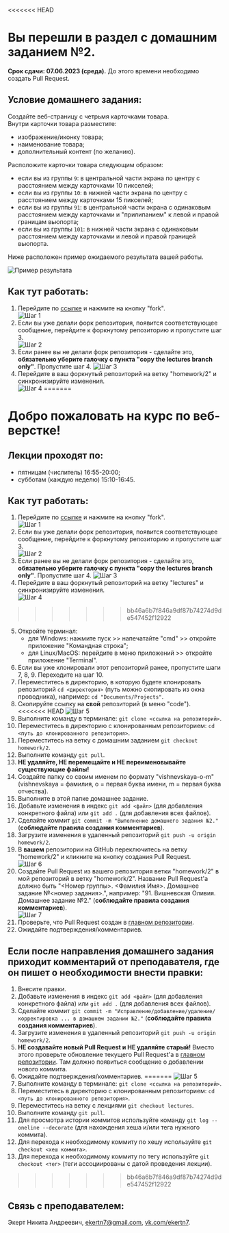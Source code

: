 <<<<<<< HEAD
# Вы перешли в раздел с домашним заданием №2.

**Срок сдачи: 07.06.2023 (среда).** До этого времени необходимо создать Pull Request.

## Условие домашнего задания:

Создайте веб-страницу с четрьмя карточками товара.  
Внутри карточки товара разместите:
- изображение/иконку товара;
- наименование товара;
- дополнительный контент (по желанию).

Расположите карточки товара следующим образом:
- если вы из группы `9`: в центральной части экрана по центру с расстоянием между карточками 10 пикселей;
- если вы из группы `10`: в нижней части экрана по центру с расстоянием между карточками 15 пикселей;
- если вы из группы `91`: в центральной части экрана с одинаковым расстоянием между карточками и "прилипанием" к левой и правой границам вьюпорта;
- если вы из группы `101`: в нижней части экрана с одинаковым расстоянием между карточками и левой и правой границей вьюпорта.
 
Ниже расположен пример ожидаемого результата вашей работы.

![Пример результата](https://github.com/ekertn7/teaching-web-layout-2023-summer/raw/homework/2/help/homework2.png)

## Как тут работать:

1. Перейдите по [ссылке](https://github.com/ekertn7/teaching-web-layout-2023-summer/tree/homework/2) и нажмите на кнопку "fork".  
![Шаг 1](https://github.com/ekertn7/teaching-web-layout-2023-summer/raw/homework/2/help/step1.png)
2. Если вы уже делали форк репозитория, появится соответствующее сообщение, перейдите к форкнутому репозиторию и пропустите шаг 3.  
![Шаг 2](https://github.com/ekertn7/teaching-web-layout-2023-summer/raw/homework/2/help/step2.png)
3. Если ранее вы не делали форк репозитория - сделайте это, **обязательно уберите галочку с пункта "copy the lectures branch only"**. Пропустите шаг 4.
![Шаг 3](https://github.com/ekertn7/teaching-web-layout-2023-summer/raw/homework/2/help/step3.png)
4. Перейдите в ваш форкнутый репозиторий на ветку "homework/2" и синхронизируйте изменения.  
![Шаг 4](https://github.com/ekertn7/teaching-web-layout-2023-summer/raw/homework/2/help/step4.png)
=======
# Добро пожаловать на курс по веб-верстке!

## Лекции проходят по:
- пятницам (числитель) 16:55-20:00;
- субботам (каждую неделю) 15:10-16:45.

## Как тут работать:

1. Перейдите по [ссылке](https://github.com/ekertn7/teaching-web-layout-2023-summer/tree/lectures) и нажмите на кнопку "fork".  
![Шаг 1](https://github.com/ekertn7/teaching-web-layout-2023-summer/raw/lectures/help/step1.png)
2. Если вы уже делали форк репозитория, появится соответствующее сообщение, перейдите к форкнутому репозиторию и пропустите шаг 3.  
![Шаг 2](https://github.com/ekertn7/teaching-web-layout-2023-summer/raw/lectures/help/step2.png)
3. Если ранее вы не делали форк репозитория - сделайте это, **обязательно уберите галочку с пункта "copy the lectures branch only"**. Пропустите шаг 4.
![Шаг 3](https://github.com/ekertn7/teaching-web-layout-2023-summer/raw/lectures/help/step3.png)
4. Перейдите в ваш форкнутый репозиторий на ветку "lectures" и синхронизируйте изменения.  
![Шаг 4](https://github.com/ekertn7/teaching-web-layout-2023-summer/raw/lectures/help/step4.png)
>>>>>>> bb46a6b7f846a9df87b74274d9de547452f12922
5. Откройте терминал:
    - для Windows: нажмите пуск >> напечатайте "cmd" >> откройте приложение "Командная строка";
    - для Linux/MacOS: перейдите в меню приложений >> откройте приложение "Terminal".
6. Если вы уже клонировали этот репозиторий ранее, пропустите шаги 7, 8, 9. Переходите на шаг 10.
7. Переместитесь в директорию, в которую будете клонировать репозиторий `cd <директория>` (путь можно скопировать из окна проводника), например: `cd "Documents/Projects"`.
8. Скопируйте ссылку на **свой** репозиторий (в меню "code").  
<<<<<<< HEAD
![Шаг 5](https://github.com/ekertn7/teaching-web-layout-2023-summer/raw/homework/2/help/step5.png)
9. Выполните команду в терминале: `git clone <ссылка на репозиторий>`.
10. Переместитесь в директорию с клонированным репозиторием: `cd <путь до клонированного репозитория>`.
11. Переместитесь на ветку с домашним заданием `git checkout homework/2`.
12. Выполните команду `git pull`.
13. **НЕ удаляйте, НЕ перемещайте и НЕ переименовывайте существующие файлы!**
14. Создайте папку со своим именем по формату "vishnevskaya-o-m" (vishnevskaya = фамилия, o = первая буква имени, m = первая буква отчества).
15. Выполните в этой папке домашнее задание.
16. Добавьте изменения в индекс `git add <файл>` (для добавления конкретного файла) или `git add .` (для добавления всех файлов).
17. Сделайте коммит `git commit -m "Выполнение домашнего задания №2."` (**соблюдайте правила создания комментариев**).
18. Загрузите изменения в удаленный репозиторий `git push -u origin homework/2`.
19. В **вашем** репозитории на GitHub переключитесь на ветку "homework/2" и кликните на кнопку создания Pull Request.  
![Шаг 6](https://github.com/ekertn7/teaching-web-layout-2023-summer/raw/homework/2/help/step6.png)
20. Создайте Pull Request из вашего репозитория ветки "homework/2" в мой репозиторий в ветку "homework/2". Название Pull Request'а должно быть "<Номер группы>. <Фамилия Имя>. Домашнее задание №<номер задания>.", например: "91. Вишневская Оливия. Домашнее задание №2." (**соблюдайте правила создания комментариев**).  
![Шаг 7](https://github.com/ekertn7/teaching-web-layout-2023-summer/raw/homework/2/help/step7.png)
21. Проверьте, что Pull Request создан в [главном репозитории](https://github.com/ekertn7/teaching-web-layout-2023-summer/pulls).
22. Ожидайте подтверждения/комментариев.

## Если после направления домашнего задания приходит комментарий от преподавателя, где он пишет о необходимости внести правки:
1. Внесите правки.
2. Добавьте изменения в индекс `git add <файл>` (для добавления конкретного файла) или `git add .` (для добавления всех файлов).
3. Сделайте коммит `git commit -m "Исправление/добавление/удаление/корректировка ... в домашнем задании №2."` (**соблюдайте правила создания комментариев**).
4. Загрузите изменения в удаленный репозиторий `git push -u origin homework/2`.
5. **НЕ создавайте новый Pull Request и НЕ удаляйте старый!** Вместо этого проверьте обновление текущего Pull Request'а в [главном репозитории](https://github.com/ekertn7/teaching-web-layout-2023-summer/pulls). Там должно появиться сообщение о добавлении нового коммита.
6. Ожидайте подтверждения/комментариев.
=======
![Шаг 5](https://github.com/ekertn7/teaching-web-layout-2023-summer/raw/lectures/help/step5.png)
9. Выполните команду в терминале: `git clone <ссылка на репозиторий>`.
10. Переместитесь в директорию с клонированным репозиторием: `cd <путь до клонированного репозитория>`.
11. Переместитесь на ветку с лекциями `git checkout lectures`.
12. Выполните команду `git pull`.
13. Для просмотра истории коммитов используйте команду `git log --oneline --decorate` (для нахождения хеша и/или тега нужного коммита).
14. Для перехода к необходимому коммиту по хешу используйте `git checkout <хеш коммита>`.
15. Для перехода к необходимому коммиту по тегу используйте `git checkout <тег>` (теги ассоциированы с датой проведения лекции).
>>>>>>> bb46a6b7f846a9df87b74274d9de547452f12922

## Связь с преподавателем:

Экерт Никита Андреевич, [ekertn7@gmail.com](mailto:ekertn7@gmail.com), [vk.com/ekertn7](https://vk.com/ekertn7).
